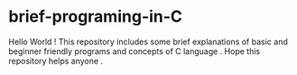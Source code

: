 # brief-programing-in-C
Hello World ! This repository includes some brief explanations of basic and beginner friendly programs and concepts of C language . Hope this repository helps anyone .   
